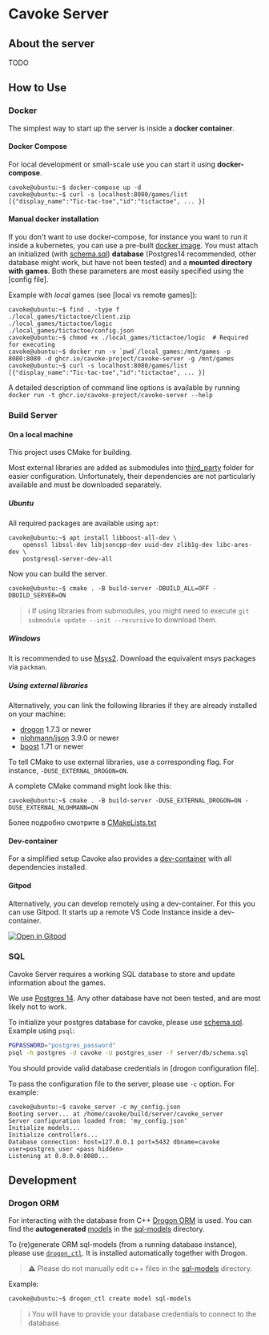 # Cavoke Server

## About the server


TODO

## How to Use

### Docker

The simplest way to start up the server is inside a **docker container**.

#### Docker Compose

For local development or small-scale use you can start it using **docker-compose**.

```console
cavoke@ubuntu:~$ docker-compose up -d
cavoke@ubuntu:~$ curl -s localhost:8080/games/list
[{"display_name":"Tic-tac-toe","id":"tictactoe", ... }]
```

#### Manual docker installation

If you don't want to use docker-compose, for instance you want to run it inside a kubernetes, you can use a pre-built [docker image](https://ghcr.io/cavoke-project/cavoke-server). You must attach an
initialized (with [schema.sql](./db/schema.sql)) **database** (Postgres14 recommended, other database might work, but
have not been tested) and a **mounted directory with games**. Both these parameters are most easily specified using
the [config file]. <!-- TODO -->

Example with *local* games (see [local vs remote games]):

```console
cavoke@ubuntu:~$ find . -type f
./local_games/tictactoe/client.zip
./local_games/tictactoe/logic
./local_games/tictactoe/config.json
cavoke@ubuntu:~$ chmod +x ./local_games/tictactoe/logic  # Required for executing 
cavoke@ubuntu:~$ docker run -v `pwd`/local_games:/mnt/games -p 8080:8080 -d ghcr.io/cavoke-project/cavoke-server -g /mnt/games
cavoke@ubuntu:~$ curl -s localhost:8080/games/list
[{"display_name":"Tic-tac-toe","id":"tictactoe", ... }]
```

A detailed description of command line options is available by
running `docker run -t ghcr.io/cavoke-project/cavoke-server --help`

### Build Server

#### On a local machine

This project uses CMake for building.

Most external libraries are added as submodules into [third_party](../third_party) folder for easier configuration.
Unfortunately, their dependencies are not particularly available and must be downloaded separately.

##### Ubuntu

All required packages are available using `apt`:

```console
cavoke@ubuntu:~$ apt install libboost-all-dev \
    openssl libssl-dev libjsoncpp-dev uuid-dev zlib1g-dev libc-ares-dev \
    postgresql-server-dev-all
```

Now you can build the server.

```console
cavoke@ubuntu:~$ cmake . -B build-server -DBUILD_ALL=OFF -DBUILD_SERVER=ON
```

> :information_source: If using libraries from submodules, you might need to execute
> `git submodule update --init --recursive` to download them.

##### Windows

It is recommended to use [Msys2](https://www.msys2.org/). Download the equivalent msys packages via `packman`.

##### Using external libraries

Alternatively, you can link the following libraries if they are already installed on your machine:

- [drogon](https://github.com/drogonframework/drogon) 1.7.3 or newer
- [nlohmann/json](https://github.com/nlohmann/json) 3.9.0 or newer
- [boost](https://www.boost.org/) 1.71 or newer

To tell CMake to use external libraries, use a corresponding flag. For instance, `-DUSE_EXTERNAL_DROGON=ON`.

A complete CMake command might look like this:

```console
cavoke@ubuntu:~$ cmake . -B build-server -DUSE_EXTERNAL_DROGON=ON -DUSE_EXTERNAL_NLOHMANN=ON
```

Более подробно смотрите в [CMakeLists.txt](./CMakeLists.txt)

#### Dev-container

For a simplified setup Cavoke also provides a [dev-container](../.devcontainer/Dockerfile) with all dependencies
installed.

#### Gitpod

Alternatively, you can develop remotely using a dev-container. For this you can use Gitpod. It starts up a remote VS
Code Instance inside a dev-container.

[![Open in Gitpod](https://gitpod.io/button/open-in-gitpod.svg)](https://gitpod.io/#https://github.com/cavoke-project/cavoke)

### SQL

Cavoke Server requires a working SQL database to store and update information about the games.

We use [Postgres 14](https://www.postgresql.org/). Any other database have not been tested, and are most likely not to
work.

To initialize your postgres database for cavoke, please use [schema.sql](db/schema.sql). Example using `psql`:

```bash
PGPASSWORD="postgres_password"
psql -h postgres -d cavoke -U postgres_user -f server/db/schema.sql
```

You should provide valid database credentials in [drogon configuration file]. <!-- TODO -->

To pass the configuration file to the server, please use `-c` option. For example:

```console
cavoke@ubuntu:~$ cavoke_server -c my_config.json
Booting server... at /home/cavoke/build/server/cavoke_server
Server configuration loaded from: 'my_config.json'
Initialize models...
Initialize controllers...
Database connection: host=127.0.0.1 port=5432 dbname=cavoke user=postgres_user <pass hidden>
Listening at 0.0.0.0:8080... 
```

## Development

### Drogon ORM

For interacting with the database from
C++ [Drogon ORM](https://github.com/drogonframework/drogon/wiki/ENG-08-3-DataBase-ORM) is used. You can find the
**autogenerated** [models](https://github.com/drogonframework/drogon/wiki/ENG-08-3-DataBase-ORM#model) in
the [sql-models](./sql-models) directory.

To (re)generate ORM sql-models (from a running database instance), please use [`drogon_ctl`](https://github.com/drogonframework/drogon/wiki/ENG-11-drogon_ctl-Command). It is installed automatically together with Drogon.

> :warning: Please do not manually edit c++ files in the [sql-models](./sql-models) directory.

Example:
```console
cavoke@ubuntu:~$ drogon_ctl create model sql-models
```

> :information_source: You will have to provide your database credentials to connect to the database.
